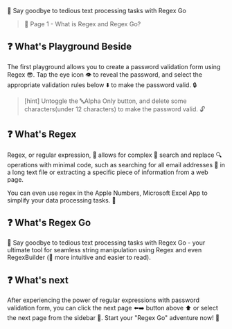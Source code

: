 👋 Say goodbye to tedious text processing tasks with Regex Go

> 🔖 Page 1 - What is Regex and Regex Go?

## ❓ What's Playground Beside

The first playground allows you to create a password validation form using Regex 😎. Tap the eye icon 👁️ to reveal the password, and select the appropriate validation rules below ⬇️ to make the password valid. 🔒

> [hint] Untoggle the 🔤Alpha Only button, and delete some characters(under 12 characters) to make the password valid. 🔓

## ❓ What's Regex

Regex, or regular expression, 📝 allows for complex 🔎 search and replace 🔍 operations with minimal code, such as searching for all email addresses 📧 in a long text file or extracting a specific piece of information from a web page.

You can even use regex in the Apple Numbers, Microsoft Excel App to simplify your data processing tasks. 🤩

## ❓ What's Regex Go

🤗 Say goodbye to tedious text processing tasks with Regex Go - your ultimate tool for seamless string manipulation using Regex and even RegexBuilder (🤩 more intuitive and easier to read). 

## ❓ What's next

After experiencing the power of regular expressions with password validation form, you can click the next page ⬅️➡️ button above ⬆️ or select the next page from the sidebar 📑. Start your "Regex Go" adventure now! 🚀
